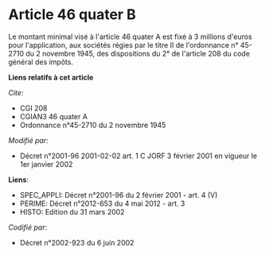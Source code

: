 # Article 46 quater B

Le montant minimal visé à l'article 46 quater A est fixé à 3 millions d'euros pour l'application, aux sociétés régies par le
titre II de l'ordonnance n° 45-2710 du 2 novembre 1945, des dispositions du 2° de l'article 208 du code général des impôts.

**Liens relatifs à cet article**

_Cite_:

  - CGI 208
  - CGIAN3 46 quater A
  - Ordonnance n°45-2710 du 2 novembre 1945

_Modifié par_:

  - Décret n°2001-96 2001-02-02 art. 1 C JORF 3 février 2001 en vigueur le 1er janvier 2002

**Liens**:

  - SPEC_APPLI: Décret n°2001-96 du 2 février 2001 - art. 4 (V)
  - PERIME: Décret n°2012-653 du 4 mai 2012 - art. 3
  - HISTO: Edition du 31 mars 2002

_Codifié par_:

  - Décret n°2002-923 du 6 juin 2002
